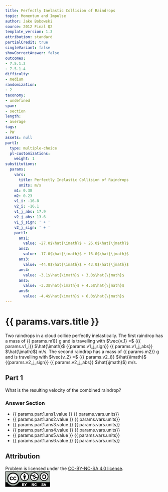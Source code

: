 ```yaml
---
title: Perfectly Inelastic Collision of Raindrops
topic: Momentum and Impulse
author: Jake Bobowski
source: 2012 Final Q2
template_version: 1.3
attribution: standard
partialCredit: true
singleVariant: false
showCorrectAnswer: false
outcomes:
- 7.5.1.3
- 7.5.1.4
difficulty:
- medium
randomization:
- 2
taxonomy:
- undefined
span:
- section
length:
- average
tags:
- PW
assets: null
part1:
  type: multiple-choice
  pl-customizations:
    weight: 1
substitutions:
  params:
    vars:
      title: Perfectly Inelastic Collision of Raindrops
      units: m/s
    m1: 0.38
    m2: 0.23
    v1_i: -16.8
    v2_i: -16.1
    v1_j_abs: 17.9
    v2_j_abs: 13.6
    v1_j_sign: ' + '
    v2_j_sign: ' + '
    part1:
      ans1:
        value: -27.0$\hat{\imath}$ + 26.0$\hat{\jmath}$
      ans2:
        value: -17.0$\hat{\imath}$ + 16.0$\hat{\jmath}$
      ans3:
        value: -44.0$\hat{\imath}$ + 43.0$\hat{\jmath}$
      ans4:
        value: -3.1$\hat{\imath}$ + 3.0$\hat{\jmath}$
      ans5:
        value: -3.3$\hat{\imath}$ + 4.5$\hat{\jmath}$
      ans6:
        value: -4.4$\hat{\imath}$ + 6.0$\hat{\jmath}$
---
```

# {{ params.vars.title }}
Two raindrops in a cloud collide perfectly inelastically. The first raindrop has a mass of {{ params.m1}} g and is travelling with $\vec{v_1} =$ ({{ params.v1_i}} $\hat{\imath}$ {{params.v1_j_sign}} {{ params.v1_j_abs}} $\hat{\jmath}$) m/s.
The second raindrop has a mass of {{ params.m2}} g and is travelling with $\vec{v_2} =$ ({{ params.v2_i}} $\hat{\imath}$ {{params.v2_j_sign}} {{ params.v2_j_abs}} $\hat{\jmath}$) m/s.

## Part 1

What is the resulting velocity of the combined raindrop?

### Answer Section

- {{ params.part1.ans1.value }} {{ params.vars.units}}
- {{ params.part1.ans2.value }} {{ params.vars.units}}
- {{ params.part1.ans3.value }} {{ params.vars.units}}
- {{ params.part1.ans4.value }} {{ params.vars.units}}
- {{ params.part1.ans5.value }} {{ params.vars.units}}
- {{ params.part1.ans6.value }} {{ params.vars.units}}

## Attribution

Problem is licensed under the [CC-BY-NC-SA 4.0 license](https://creativecommons.org/licenses/by-nc-sa/4.0/).<br> ![The Creative Commons 4.0 license requiring attribution-BY, non-commercial-NC, and share-alike-SA license.](https://raw.githubusercontent.com/firasm/bits/master/by-nc-sa.png)